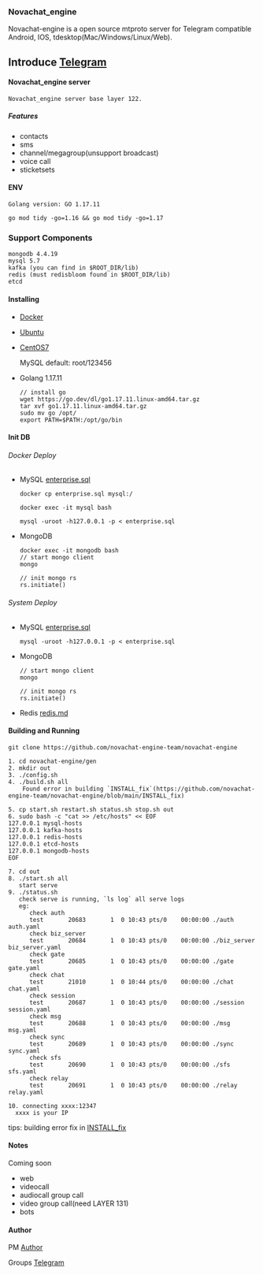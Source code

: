 
### Novachat_engine
Novachat-engine is a open source mtproto server for Telegram compatible Android, IOS, tdesktop(Mac/Windows/Linux/Web).

## Introduce [Telegram](https://telegram.org/)

#### Novachat_engine server
    Novachat_engine server base layer 122.

##### Features
- contacts
- sms
- channel/megagroup(unsupport broadcast)
- voice call
- sticketsets

#### ENV
    Golang version: GO 1.17.11

    go mod tidy -go=1.16 && go mod tidy -go=1.17

### Support Components
    mongodb 4.4.19
    mysql 5.7
    kafka (you can find in $ROOT_DIR/lib)
    redis (must redisbloom found in $ROOT_DIR/lib)
    etcd

#### Installing
- [Docker](https://github.com/novachat-engine-team/novachat-engine/blob/main/install/install_docker.md)
- [Ubuntu](https://github.com/novachat-engine-team/novachat-engine/blob/main/install/install_ubuntu.md)
- [CentOS7](https://github.com/novachat-engine-team/novachat-engine/blob/main/install/install_centos-7.md)


    MySQL default: root/123456

- Golang 1.17.11

      // install go
      wget https://go.dev/dl/go1.17.11.linux-amd64.tar.gz
      tar xvf go1.17.11.linux-amd64.tar.gz
      sudo mv go /opt/
      export PATH=$PATH:/opt/go/bin

#### Init DB

###### Docker Deploy

  - MySQL [enterprise.sql](https://github.com/novachat-engine-team/novachat-engine/blob/main/scripts/enterprise.sql)

        docker cp enterprise.sql mysql:/
  
        docker exec -it mysql bash
  
        mysql -uroot -h127.0.0.1 -p < enterprise.sql
  
  - MongoDB
  
        docker exec -it mongodb bash
        // start mongo client
        mongo

        // init mongo rs
        rs.initiate()

###### System Deploy

  - MySQL [enterprise.sql](https://github.com/novachat-engine-team/novachat-engine/blob/main/scripts/enterprise.sql)
  
        mysql -uroot -h127.0.0.1 -p < enterprise.sql
     
  - MongoDB
     
        // start mongo client
        mongo

        // init mongo rs
        rs.initiate()

  - Redis [redis.md](https://github.com/novachat-engine-team/novachat-engine/blob/main/doc/redis/redis.md)

#### Building and Running
    git clone https://github.com/novachat-engine-team/novachat-engine

    1. cd novachat-engine/gen
    2. mkdir out
    3. ./config.sh
    4. ./build.sh all
        Found error in building `INSTALL_fix`(https://github.com/novachat-engine-team/novachat-engine/blob/main/INSTALL_fix)

    5. cp start.sh restart.sh status.sh stop.sh out
    6. sudo bash -c "cat >> /etc/hosts" << EOF
    127.0.0.1 mysql-hosts 
    127.0.0.1 kafka-hosts 
    127.0.0.1 redis-hosts 
    127.0.0.1 etcd-hosts 
    127.0.0.1 mongodb-hosts
    EOF

    7. cd out
    8. ./start.sh all
       start serve
    9. ./status.sh
       check serve is running, `ls log` all serve logs
       eg:
          check auth
          test       20683       1  0 10:43 pts/0    00:00:00 ./auth auth.yaml
          check biz_server
          test       20684       1  0 10:43 pts/0    00:00:00 ./biz_server biz_server.yaml
          check gate
          test       20685       1  0 10:43 pts/0    00:00:00 ./gate gate.yaml
          check chat
          test       21010       1  0 10:44 pts/0    00:00:00 ./chat chat.yaml
          check session
          test       20687       1  0 10:43 pts/0    00:00:00 ./session session.yaml
          check msg
          test       20688       1  0 10:43 pts/0    00:00:00 ./msg msg.yaml
          check sync
          test       20689       1  0 10:43 pts/0    00:00:00 ./sync sync.yaml
          check sfs
          test       20690       1  0 10:43 pts/0    00:00:00 ./sfs sfs.yaml
          check relay
          test       20691       1  0 10:43 pts/0    00:00:00 ./relay relay.yaml

    10. connecting xxxx:12347
      xxxx is your IP

tips: building error fix in [INSTALL_fix](https://github.com/novachat-engine-team/novachat-engine/blob/main/INSTALL_fix)

#### Notes
Coming soon

- web
- videocall
- audiocall group call
- video group call(need LAYER 131)
- bots


#### Author 
PM [Author](https://t.me/bigM1223)

Groups [Telegram](https://t.me/novachat_telegram)
